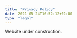```yaml
---
title: "Privacy Policy"
date: 2021-05-24T16:52:12+02:00
type: "legal"
---
```


Website under construction.